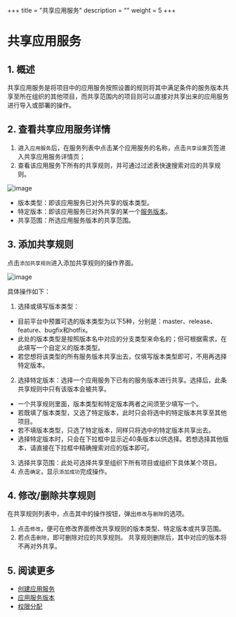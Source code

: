 +++
title = "共享应用服务"
description = ""
weight = 5
+++

# 共享应用服务

## 1. 概述

共享应用服务是将项目中的应用服务按照设置的规则将其中满足条件的服务版本共享至所在组织的其他项目，而共享范围内的项目则可以直接对共享出来的应用服务进行导入或部署的操作。

## 2. 查看共享应用服务详情

1. 进入`应用服务`后，在服务列表中点击某个应用服务的名称，点击`共享设置`页签进入共享应用服务详情页；
2. 查看该应用服务下所有的共享规则，并可通过过滤表快速搜索对应的共享规则。

![image](/docs/user-guide/development/application-service/image/app-service-09.png)

* 版本类型：即该应用服务已对外共享的版本类型。
* 特定版本：即该应用服务已对外共享的某一个[服务版本](../check)。
* 共享范围：所选应用服务版本的共享范围。
   
## 3. 添加共享规则

点击`添加共享规则`进入添加共享规则的操作界面。

![image](/docs/user-guide/development/application-service/image/app-service-10.png)

具体操作如下：

1. 选择或填写版本类型：  
  - 目前平台中预置可选的版本类型为以下5种，分别是：master、release、feature、bugfix和hotfix。
  - 此处的版本类型是按照版本名中对应的分支类型来命名的；但可根据需求，在此填写一个自定义的版本类型。
  - 若您想将该类型的所有服务版本共享出去，仅填写版本类型即可，不用再选择特定版本。
2. 选择特定版本：选择一个应用服务下已有的服务版本进行共享。选择后，此条共享规则中只有该版本会被共享。
  - 一个共享规则里面，版本类型和特定版本两者之间须至少填写一个。
  - 若既填了版本类型，又选了特定版本，此时只会将选中的特定版本共享至其他项目。
  - 若不填版本类型，只选了特定版本，同样只将选中的特定版本共享出去。
  - 选择特定版本时，只会在下拉框中显示近40条版本以供选择。若想选择其他版本，请直接在下拉框中精确搜索对应的版本即可。
3. 选择共享范围：此处可选择共享至组织下所有项目或组织下具体某个项目。
4. 点击`确定`，显示`添加成功`完成操作。


## 4. 修改/删除共享规则

在共享规则列表中，点击其中的操作按钮，弹出`修改`与`删除`的选项。

1. 点击`修改`，便可在修改界面修改共享规则的版本类型、特定版本或共享范围。  
2. 若点击`删除`，即可删除对应的共享规则。
    共享规则删除后，其中对应的版本将不再对外共享。

## 5. 阅读更多

* [创建应用服务](../create-app-service)
* [应用服务版本](../check)
* [权限分配](../permission)
